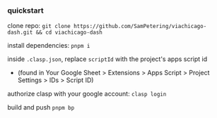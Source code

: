 ### quickstart

clone repo: `git clone https://github.com/SamPetering/viachicago-dash.git && cd viachicago-dash`

install dependencies: `pnpm i`

inside `.clasp.json`, replace `scriptId` with the project's apps script id
- (found in Your Google Sheet > Extensions > Apps Script > Project Settings > IDs > Script ID)

authorize clasp with your google account: `clasp login`

build and push `pnpm bp`
